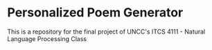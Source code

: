 # Personalized Poem Generator

This is a repository for the final project of UNCC's ITCS 4111 - Natural Language Processing Class
